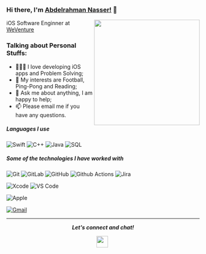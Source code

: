 
### Hi there, I'm [Abdelrahman Nasser!](https://Abdo-Nasser.github.io) 👋


<img src="https://drive.google.com/uc?export=view&id=1ZsDGpAdhfkNjNkQQ5OnigbchK7gyar0L" align="right" height="275" />
<p>iOS Software Enginner at <a href="https://www.linkedin.com/company/weventure-global/">WeVenture </a></br>
</p>

### Talking about Personal Stuffs:

- 👨🏽‍💻  I love developing iOS apps and Problem Solving;
- 🤔 My interests are Football, Ping-Pong and Reading;
- 💬 Ask me about anything, I am happy to help;
- 📫 Please email me if you have any questions.


##### Languages I use
![Swift](https://img.shields.io/badge/Swift-FA7343?style=flat-square&logo=Swift&logoColor=white)
![C++](https://img.shields.io/badge/-C++-000000?style=flat&logo=c%2B%2B)
![Java](https://img.shields.io/badge/-Java-000000?style=flat&logo=java)
![SQL](https://img.shields.io/badge/-SQL-000000?style=flat&logo=postgresql)

##### Some of the technologies I have worked with


![Git](https://img.shields.io/badge/-Git-%23F05032?style=flat-square&logo=git&logoColor=%23ffffff)
![GitLab](https://img.shields.io/badge/-GitLab-FCA121?style=flat-square&logo=gitlab)
![GitHub](https://img.shields.io/badge/-GitHub-181717?style=flat-square&logo=github)
![Github Actions](http://img.shields.io/badge/-Github%20Actions-2088FF?style=flat-square&logo=github-actions&logoColor=ffffff)
![Jira](https://img.shields.io/badge/-Jira-222222?style=flat&logo=jira-software&logoColor=white&logoColor=0052CC)

![Xcode](https://img.shields.io/badge/Xcode-1575F9?style=flat-square&logo=Xcode&logoColor=white)
![VS Code](http://img.shields.io/badge/-VS%20Code-007ACC?style=flat-square&logo=visual-studio-code&logoColor=ffffff)

![Apple](https://img.shields.io/badge/iPhone_and_MacBook-999999?style=flat-square&logo=Apple&logoColor=white)

[![Gmail](https://img.shields.io/badge/-GMAIL-D14836?style=for-the-badge&logo=gmail&logoColor=white)](mailto:abdonasser1810@gmail.com)

<hr>
<p align="center">
  <i><b>Let's connect and chat!</b></i>
      
  <p align="center">
    <a href="https://www.linkedin.com/in/abdonasser18/" alt="Linkedin"><img src="https://www.flaticon.com/svg/static/icons/svg/145/145807.svg" height="30" width="30"></a>&nbsp;
  </p>
    <p align="center">
</p>
</p>
